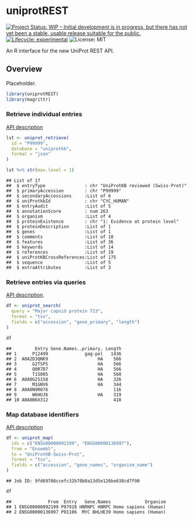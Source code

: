 uniprotREST
================

<!-- badges: start -->

[![Project Status: WIP – Initial development is in progress, but there
has not yet been a stable, usable release suitable for the
public.](https://www.repostatus.org/badges/latest/wip.svg)](https://www.repostatus.org/#wip)
[![Lifecycle:
experimental](https://img.shields.io/badge/lifecycle-experimental-orange.svg)](https://lifecycle.r-lib.org/articles/stages.html#experimental)
![License: MIT](https://img.shields.io/github/license/csdaw/uniprotREST)
<!-- badges: end -->

An R interface for the new UniProt REST API.

## Overview

Placeholder.

``` r
library(uniprotREST)
library(magrittr)
```

### Retrieve individual entries

[API description](https://www.uniprot.org/help/api_retrieve_entries)

``` r
lst <- uniprot_retrieve(
  id = "P99999",
  database = "uniprotkb",
  format = "json"
)

lst %>% str(max.level = 1)
```

    ## List of 17
    ##  $ entryType               : chr "UniProtKB reviewed (Swiss-Prot)"
    ##  $ primaryAccession        : chr "P99999"
    ##  $ secondaryAccessions     :List of 6
    ##  $ uniProtkbId             : chr "CYC_HUMAN"
    ##  $ entryAudit              :List of 5
    ##  $ annotationScore         : num 263
    ##  $ organism                :List of 4
    ##  $ proteinExistence        : chr "1: Evidence at protein level"
    ##  $ proteinDescription      :List of 1
    ##  $ genes                   :List of 1
    ##  $ comments                :List of 10
    ##  $ features                :List of 36
    ##  $ keywords                :List of 14
    ##  $ references              :List of 19
    ##  $ uniProtKBCrossReferences:List of 175
    ##  $ sequence                :List of 5
    ##  $ extraAttributes         :List of 3

### Retrieve entries via queries

[API description](https://www.uniprot.org/help/api_queries).

``` r
df <- uniprot_search(
  query = "Major capsid protein 723",
  format = "tsv", 
  fields = c("accession", "gene_primary", "length")
)

df
```

    ##         Entry Gene.Names..primary. Length
    ## 1      P12499              gag-pol   1436
    ## 2  A0A2D3QNK9                   HA    566
    ## 3      G2TSP5                   HA    566
    ## 4      Q0R7D7                   HA    566
    ## 5      T1S005                   HA    560
    ## 6  A0A0G2S1S8                   HA    326
    ## 7      M1GNV6                   HA    344
    ## 8  A0A0N9R076                         116
    ## 9      W6HUJ6                   HA    319
    ## 10 A0A8B6X312                         418

### Map database identifiers

[API description](https://www.uniprot.org/help/id_mapping)

``` r
df <- uniprot_map(
  ids = c("ENSG00000092199", "ENSG00000136997"),
  from = "Ensembl",
  to = "UniProtKB-Swiss-Prot",
  format = "tsv",
  fields = c("accession", "gene_names", "organism_name")
)
```

    ## Job ID: 9fd69708ccefc32b78b8a13d5e126be638cd7f90

``` r
df
```

    ##              From  Entry   Gene.Names             Organism
    ## 1 ENSG00000092199 P07910 HNRNPC HNRPC Homo sapiens (Human)
    ## 2 ENSG00000136997 P01106  MYC BHLHE39 Homo sapiens (Human)
